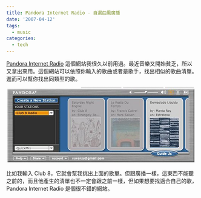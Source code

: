 ```yaml
---
title: Pandora Internet Radio - 自選曲風廣播
date: '2007-04-12'
tags:
  - music
categories:
  - tech
---
```

[Pandora Internet Radio](http://www.pandora.com/) 這個網站我很久以前用過。最近音樂又開始貧乏，所以又拿出來用。這個網站可以依照你輸入的歌曲或者是歌手，找出相似的歌曲清單。進而可以幫你找出同類型的歌。  
  
[![pandora](images/0.jpg)](http://www.flickr.com/photos/yurenju/456142094/ "Photo Sharing")  
  
比如我輸入 Club 8，它就會幫我挑出上面的歌單。但跟廣播一樣，這東西不能聽之前的，而且他產生的清單也不一定會跟之前一樣，但如果想要找適合自己的歌，Pandora Internet Radio 是個很不錯的網站。